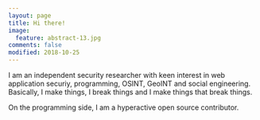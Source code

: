 ```yaml
---
layout: page
title: Hi there!
image:
  feature: abstract-13.jpg
comments: false
modified: 2018-10-25
---
```


I am an independent security researcher with keen interest in web application securiy, programming, OSINT, GeoINT and social engineering.<br>
Basically, I make things, I break things and I make things that break things.

On the programming side, I am a hyperactive open source contributor.
